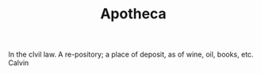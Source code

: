 ---
title: Apotheca
letter: A
permalink: "/definitions/apotheca.html"
body: In the clvil law. A re-pository; a place of deposit, as of wine, oil, books,
  etc. Calvin
published_at: '2018-07-07'
layout: post
---